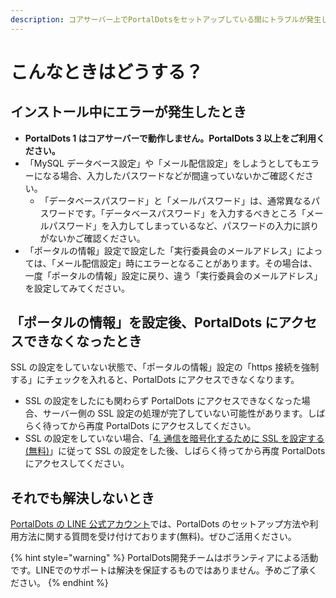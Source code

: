 ```yaml
---
description: コアサーバー上でPortalDotsをセットアップしている間にトラブルが発生した場合、以下をご確認ください。
---
```


# こんなときはどうする？

## インストール中にエラーが発生したとき <a href="#insutruniergashitatoki" id="insutruniergashitatoki"></a>

* **PortalDots 1 はコアサーバーで動作しません。PortalDots 3 以上をご利用ください。**
* 「MySQL データベース設定」や「メール配信設定」をしようとしてもエラーになる場合、入力したパスワードなどが間違っていないかご確認ください。
  * 「データベースパスワード」と「メールパスワード」は、通常異なるパスワードです。「データベースパスワード」を入力するべきところ「メールパスワード」を入力してしまっているなど、パスワードの入力に誤りがないかご確認ください。
* 「ポータルの情報」設定で設定した「実行委員会のメールアドレス」によっては、「メール配信設定」時にエラーとなることがあります。その場合は、一度「ポータルの情報」設定に戻り、違う「実行委員会のメールアドレス」を設定してみてください。

## 「ポータルの情報」を設定後、PortalDots にアクセスできなくなったとき <a href="#ptarunowoportaldots-niakusesudekinakunattatoki" id="ptarunowoportaldots-niakusesudekinakunattatoki"></a>

SSL の設定をしていない状態で、「ポータルの情報」設定の「https 接続を強制する」にチェックを入れると、PortalDots にアクセスできなくなります。

* SSL の設定をしたにも関わらず PortalDots にアクセスできなくなった場合、サーバー側の SSL 設定の処理が完了していない可能性があります。しばらく待ってから再度 PortalDots にアクセスしてください。
* SSL の設定をしていない場合、「[4. 通信を暗号化するために SSL を設定する(無料)](ssl.md)」に従って SSL の設定をした後、しばらく待ってから再度 PortalDots にアクセスしてください。

## それでも解決しないとき <a href="#soredemoshinaitoki" id="soredemoshinaitoki"></a>

[PortalDots の LINE 公式アカウント](https://lin.ee/aeee9s9)では、PortalDots のセットアップ方法や利用方法に関する質問を受け付けております(無料)。ぜひご活用ください。

{% hint style="warning" %}
PortalDots開発チームはボランティアによる活動です。LINEでのサポートは解決を保証するものではありません。予めご了承ください。
{% endhint %}
